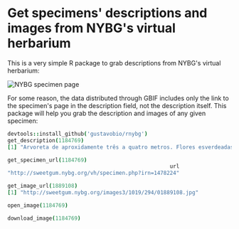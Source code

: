 # Get specimens' descriptions and images from NYBG's virtual herbarium

This is a very simple R package to grab descriptions from NYBG's virtual herbarium:

![NYBG specimen page](http://i.imgur.com/WQl88kM.png)

For some reason, the data distributed through GBIF includes only the link to the specimen's page in the description field, not the description itself. This package will help you grab the description and images of any given specimen:

```coffee
devtools::install_github('gustavobio/rnybg')
get_description(1184769)
[1] "Arvoreta de aproxidamente três a quatro metros. Flores esverdeadas. Phenology of specimen: Flower."

get_specimen_url(1184769)
                                                   url 
"http://sweetgum.nybg.org/vh/specimen.php?irn=1478224" 

get_image_url(1889108)
[1] "http://sweetgum.nybg.org/images3/1019/294/01889108.jpg"

open_image(1184769)

download_image(1184769)
```
